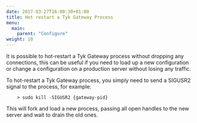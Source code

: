 ```yaml
---
date: 2017-03-27T16:00:30+01:00
title: Hot restart a Tyk Gateway Process
menu:
  main:
    parent: "Configure"
weight: 10 
---
```


It is possible to hot-restart a Tyk Gateway process without dropping any connections, this can be useful if you need to load up a new configuration or change a configuration on a production server without losing any traffic.

To hot-restart a Tyk Gateway process, you simply need to send a SIGUSR2 signal to the process, for example:

```
	> sudo kill -SIGUSR2 {gateway-pid}
```

This will fork and load a new process, passing all open handles to the new server and wait to drain the old ones.